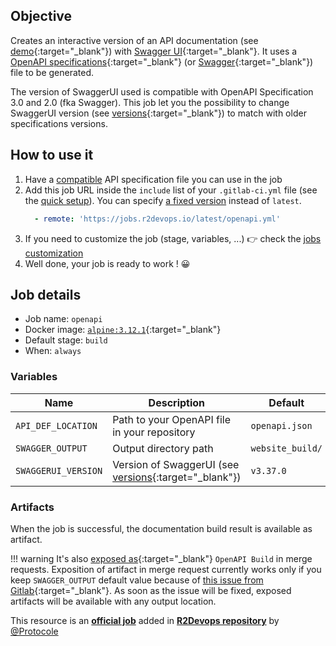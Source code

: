 ## Objective

Creates an interactive version of an API documentation (see [demo](https://petstore.swagger.io/){:target="_blank"})
with [Swagger UI](https://swagger.io/tools/swagger-ui/){:target="_blank"}. It uses a [OpenAPI specifications](https://swagger.io/specification/){:target="_blank"}
(or [Swagger](https://swagger.io/docs/specification/2-0/basic-structure/){:target="_blank"}) file to be generated.

The version of SwaggerUI used is compatible with OpenAPI Specification 3.0 and 2.0 (fka Swagger).
This job let you the possibility to change SwaggerUI version (see [versions](https://github.com/swagger-api/swagger-ui#compatibility){:target="_blank"}) to match with older specifications versions.

## How to use it

1. Have a [compatible](#description) API specification file you can use in the job
2. Add this job URL inside the `include` list of your `.gitlab-ci.yml` file (see the [quick setup](/use-the-hub/#quick-setup)). You can specify [a fixed version](#changelog) instead of `latest`.
    ```yaml
      - remote: 'https://jobs.r2devops.io/latest/openapi.yml'
    ```
3. If you need to customize the job (stage, variables, ...) 👉 check the [jobs
   customization](/use-the-hub/#jobs-customization)
4. Well done, your job is ready to work ! 😀

## Job details

* Job name: `openapi`
* Docker image: [`alpine:3.12.1`](https://hub.docker.com/_/alpine/){:target="_blank"}
* Default stage: `build`
* When: `always`

### Variables

| Name | Description | Default |
| ---- | ----------- | ------- |
| `API_DEF_LOCATION` <img width=250/> | Path to your OpenAPI file in your repository <img width=400/> | `openapi.json` |
| `SWAGGER_OUTPUT` | Output directory path | `website_build/` |
| `SWAGGERUI_VERSION` | Version of SwaggerUI (see [versions](https://github.com/swagger-api/swagger-ui#compatibility){:target="_blank"}) | `v3.37.0` |

### Artifacts

When the job is successful, the documentation build result is available as artifact.

!!! warning
    It's also [exposed
    as](https://docs.gitlab.com/ee/ci/yaml/#artifactsexpose_as){:target="_blank"}
    `OpenAPI Build` in merge requests.  Exposition of artifact in merge request
    currently works only if you keep `SWAGGER_OUTPUT` default value because of
    [this issue from
    Gitlab](https://gitlab.com/gitlab-org/gitlab/-/issues/37129){:target="_blank"}.
    As soon as the issue will be fixed, exposed artifacts will be available
    with any output location.

This resource is an **[official job](https://docs.r2devops.io/faq-labels/)** added in [**R2Devops repository**](https://gitlab.com/r2devops/hub) by [@Protocole](https://gitlab.com/Protocole)